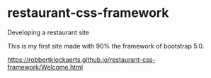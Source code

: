 # restaurant-css-framework

Developing a restaurant site

This is my first site made with 90% the framework of bootstrap 5.0.





https://robbertklockaerts.github.io/restaurant-css-framework/Welcome.html
